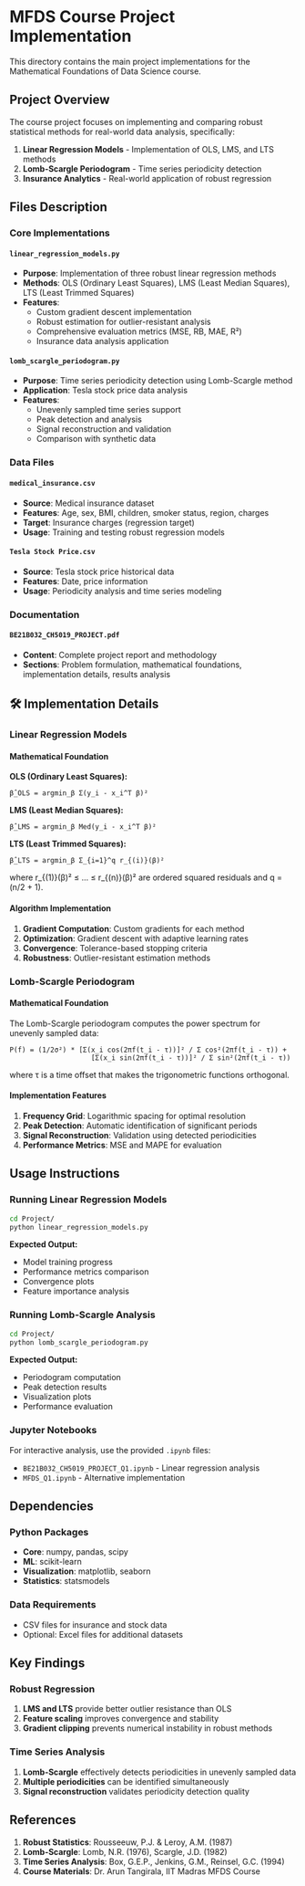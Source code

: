 # MFDS Course Project Implementation

This directory contains the main project implementations for the Mathematical Foundations of Data Science course.

##  Project Overview

The course project focuses on implementing and comparing robust statistical methods for real-world data analysis, specifically:

1. **Linear Regression Models** - Implementation of OLS, LMS, and LTS methods
2. **Lomb-Scargle Periodogram** - Time series periodicity detection
3. **Insurance Analytics** - Real-world application of robust regression

##  Files Description

### Core Implementations

#### `linear_regression_models.py`
- **Purpose**: Implementation of three robust linear regression methods
- **Methods**: OLS (Ordinary Least Squares), LMS (Least Median Squares), LTS (Least Trimmed Squares)
- **Features**:
  - Custom gradient descent implementation
  - Robust estimation for outlier-resistant analysis
  - Comprehensive evaluation metrics (MSE, RB, MAE, R²)
  - Insurance data analysis application

#### `lomb_scargle_periodogram.py`
- **Purpose**: Time series periodicity detection using Lomb-Scargle method
- **Application**: Tesla stock price data analysis
- **Features**:
  - Unevenly sampled time series support
  - Peak detection and analysis
  - Signal reconstruction and validation
  - Comparison with synthetic data

### Data Files

#### `medical_insurance.csv`
- **Source**: Medical insurance dataset
- **Features**: Age, sex, BMI, children, smoker status, region, charges
- **Target**: Insurance charges (regression target)
- **Usage**: Training and testing robust regression models

#### `Tesla Stock Price.csv`
- **Source**: Tesla stock price historical data
- **Features**: Date, price information
- **Usage**: Periodicity analysis and time series modeling

### Documentation

#### `BE21B032_CH5019_PROJECT.pdf`
- **Content**: Complete project report and methodology
- **Sections**: Problem formulation, mathematical foundations, implementation details, results analysis

## 🛠 Implementation Details

### Linear Regression Models

#### Mathematical Foundation

**OLS (Ordinary Least Squares):**
```
β̂_OLS = argmin_β Σ(y_i - x_i^T β)²
```

**LMS (Least Median Squares):**
```
β̂_LMS = argmin_β Med(y_i - x_i^T β)²
```

**LTS (Least Trimmed Squares):**
```
β̂_LTS = argmin_β Σ_{i=1}^q r_{(i)}(β)²
```
where r_{(1)}(β)² ≤ ... ≤ r_{(n)}(β)² are ordered squared residuals and q = (n/2 + 1).

#### Algorithm Implementation

1. **Gradient Computation**: Custom gradients for each method
2. **Optimization**: Gradient descent with adaptive learning rates
3. **Convergence**: Tolerance-based stopping criteria
4. **Robustness**: Outlier-resistant estimation methods

### Lomb-Scargle Periodogram

#### Mathematical Foundation

The Lomb-Scargle periodogram computes the power spectrum for unevenly sampled data:

```
P(f) = (1/2σ²) * [Σ(x_i cos(2πf(t_i - τ))]² / Σ cos²(2πf(t_i - τ)) + 
                    [Σ(x_i sin(2πf(t_i - τ))]² / Σ sin²(2πf(t_i - τ))
```

where τ is a time offset that makes the trigonometric functions orthogonal.

#### Implementation Features

1. **Frequency Grid**: Logarithmic spacing for optimal resolution
2. **Peak Detection**: Automatic identification of significant periods
3. **Signal Reconstruction**: Validation using detected periodicities
4. **Performance Metrics**: MSE and MAPE for evaluation

##  Usage Instructions

### Running Linear Regression Models

```bash
cd Project/
python linear_regression_models.py
```

**Expected Output:**
- Model training progress
- Performance metrics comparison
- Convergence plots
- Feature importance analysis

### Running Lomb-Scargle Analysis

```bash
cd Project/
python lomb_scargle_periodogram.py
```

**Expected Output:**
- Periodogram computation
- Peak detection results
- Visualization plots
- Performance evaluation

### Jupyter Notebooks

For interactive analysis, use the provided `.ipynb` files:
- `BE21B032_CH5019_PROJECT_Q1.ipynb` - Linear regression analysis
- `MFDS_Q1.ipynb` - Alternative implementation

##  Dependencies

### Python Packages
- **Core**: numpy, pandas, scipy
- **ML**: scikit-learn
- **Visualization**: matplotlib, seaborn
- **Statistics**: statsmodels

### Data Requirements
- CSV files for insurance and stock data
- Optional: Excel files for additional datasets

## Key Findings

### Robust Regression
1. **LMS and LTS** provide better outlier resistance than OLS
2. **Feature scaling** improves convergence and stability
3. **Gradient clipping** prevents numerical instability in robust methods

### Time Series Analysis
1. **Lomb-Scargle** effectively detects periodicities in unevenly sampled data
2. **Multiple periodicities** can be identified simultaneously
3. **Signal reconstruction** validates periodicity detection quality

##  References

1. **Robust Statistics**: Rousseeuw, P.J. & Leroy, A.M. (1987)
2. **Lomb-Scargle**: Lomb, N.R. (1976), Scargle, J.D. (1982)
3. **Time Series Analysis**: Box, G.E.P., Jenkins, G.M., Reinsel, G.C. (1994)
4. **Course Materials**: Dr. Arun Tangirala, IIT Madras MFDS Course

